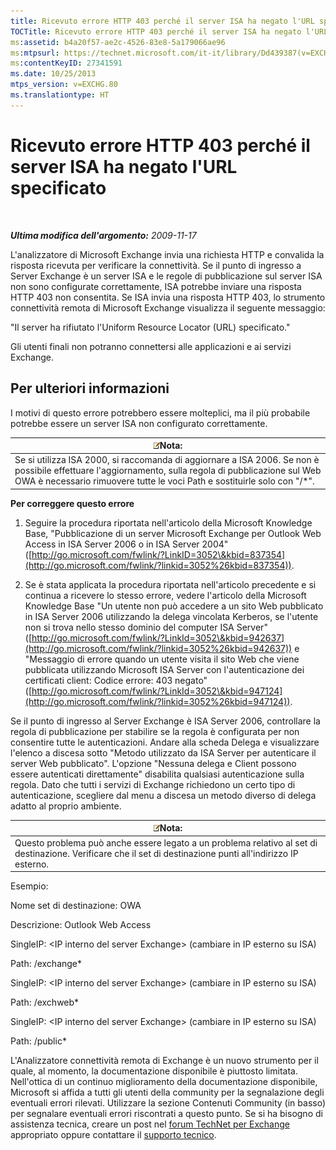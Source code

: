 ```yaml
---
title: Ricevuto errore HTTP 403 perché il server ISA ha negato l'URL specificato
TOCTitle: Ricevuto errore HTTP 403 perché il server ISA ha negato l'URL specificato
ms:assetid: b4a20f57-ae2c-4526-83e8-5a179066ae96
ms:mtpsurl: https://technet.microsoft.com/it-it/library/Dd439387(v=EXCHG.80)
ms:contentKeyID: 27341591
ms.date: 10/25/2013
mtps_version: v=EXCHG.80
ms.translationtype: HT
---
```


# Ricevuto errore HTTP 403 perché il server ISA ha negato l'URL specificato

 

***Ultima modifica dell'argomento:** 2009-11-17*

L'analizzatore di Microsoft Exchange invia una richiesta HTTP e convalida la risposta ricevuta per verificare la connettività. Se il punto di ingresso a Server Exchange è un server ISA e le regole di pubblicazione sul server ISA non sono configurate correttamente, ISA potrebbe inviare una risposta HTTP 403 non consentita. Se ISA invia una risposta HTTP 403, lo strumento connettività remota di Microsoft Exchange visualizza il seguente messaggio:

"Il server ha rifiutato l'Uniform Resource Locator (URL) specificato."

Gli utenti finali non potranno connettersi alle applicazioni e ai servizi Exchange.

## Per ulteriori informazioni

I motivi di questo errore potrebbero essere molteplici, ma il più probabile potrebbe essere un server ISA non configurato correttamente.

<table>
<thead>
<tr class="header">
<th><img src="images/Dd439361.note(EXCHG.80).gif" title="note" alt="note" />Nota:</th>
</tr>
</thead>
<tbody>
<tr class="odd">
<td>Se si utilizza ISA 2000, si raccomanda di aggiornare a ISA 2006. Se non è possibile effettuare l'aggiornamento, sulla regola di pubblicazione sul Web OWA è necessario rimuovere tutte le voci Path e sostituirle solo con &quot;/*&quot;.</td>
</tr>
</tbody>
</table>

**Per correggere questo errore**

1.  Seguire la procedura riportata nell'articolo della Microsoft Knowledge Base, "Pubblicazione di un server Microsoft Exchange per Outlook Web Access in ISA Server 2006 o in ISA Server 2004" ([http://go.microsoft.com/fwlink/?LinkID=3052\&kbid=837354](http://go.microsoft.com/fwlink/?linkid=3052%26kbid=837354)).

2.  Se è stata applicata la procedura riportata nell'articolo precedente e si continua a ricevere lo stesso errore, vedere l'articolo della Microsoft Knowledge Base "Un utente non può accedere a un sito Web pubblicato in ISA Server 2006 utilizzando la delega vincolata Kerberos, se l'utente non si trova nello stesso dominio del computer ISA Server" ([http://go.microsoft.com/fwlink/?LinkId=3052\&kbid=942637](http://go.microsoft.com/fwlink/?linkid=3052%26kbid=942637)) e "Messaggio di errore quando un utente visita il sito Web che viene pubblicata utilizzando Microsoft ISA Server con l'autenticazione dei certificati client: Codice errore: 403 negato" ([http://go.microsoft.com/fwlink/?LinkId=3052\&kbid=947124](http://go.microsoft.com/fwlink/?linkid=3052%26kbid=947124)).

Se il punto di ingresso al Server Exchange è ISA Server 2006, controllare la regola di pubblicazione per stabilire se la regola è configurata per non consentire tutte le autenticazioni. Andare alla scheda Delega e visualizzare l'elenco a discesa sotto "Metodo utilizzato da ISA Server per autenticare il server Web pubblicato". L'opzione "Nessuna delega e Client possono essere autenticati direttamente" disabilita qualsiasi autenticazione sulla regola. Dato che tutti i servizi di Exchange richiedono un certo tipo di autenticazione, scegliere dal menu a discesa un metodo diverso di delega adatto al proprio ambiente.

<table>
<thead>
<tr class="header">
<th><img src="images/Dd439361.note(EXCHG.80).gif" title="note" alt="note" />Nota:</th>
</tr>
</thead>
<tbody>
<tr class="odd">
<td>Questo problema può anche essere legato a un problema relativo al set di destinazione. Verificare che il set di destinazione punti all'indirizzo IP esterno.</td>
</tr>
</tbody>
</table>

Esempio:

Nome set di destinazione: OWA

Descrizione: Outlook Web Access

SingleIP: \<IP interno del server Exchange\> (cambiare in IP esterno su ISA)

Path: /exchange\*

SingleIP: \<IP interno del server Exchange\> (cambiare in IP esterno su ISA)

Path: /exchweb\*

SingleIP: \<IP interno del server Exchange\> (cambiare in IP esterno su ISA)

Path: /public\*

L'Analizzatore connettività remota di Exchange è un nuovo strumento per il quale, al momento, la documentazione disponibile è piuttosto limitata. Nell'ottica di un continuo miglioramento della documentazione disponibile, Microsoft si affida a tutti gli utenti della community per la segnalazione degli eventuali errori rilevati. Utilizzare la sezione Contenuti Community (in basso) per segnalare eventuali errori riscontrati a questo punto. Se si ha bisogno di assistenza tecnica, creare un post nel [forum TechNet per Exchange](http://go.microsoft.com/fwlink/?linkid=73420) appropriato oppure contattare il [supporto tecnico](http://go.microsoft.com/fwlink/?linkid=8158).

